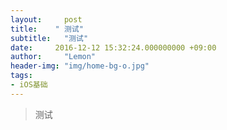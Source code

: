 ```yaml
---
layout:     post
title:    " 测试"
subtitle:   "测试"
date:     2016-12-12 15:32:24.000000000 +09:00
author:     "Lemon"
header-img: "img/home-bg-o.jpg"
tags:
- iOS基础
---
```


> 测试

















